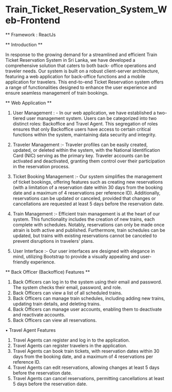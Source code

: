 # Train_Ticket_Reservation_System_Web-Frontend

** Framework : ReactJs

** Introduction **

In response to the growing demand for a streamlined and efficient Train Ticket Reservation System in Sri Lanka, we have developed a comprehensive solution that caters to both back- office operations and traveler needs. Our system is built on a robust client-server architecture, featuring a web application for back-office functions and a mobile application for travelers. This end-to-end Ticket Reservation system offers a range of functionalities designed to enhance the user experience and ensure seamless management of train bookings.


** Web Application ** 
  
1)  User Management : - In our web application, we have established a two-tiered user management system. Users can be categorized into two distinct roles: Backoffice and Travel Agent. This segregation of roles ensures that only Backoffice users have access to certain critical functions within the system, maintaining data security and integrity.

2)  Traveler Management :- Traveler profiles can be easily created, updated, or deleted within the system, with the National Identification Card (NIC) serving as the primary key. Traveler accounts can be activated and deactivated, granting them control over their participation in the reservation process.

3)  Ticket Booking Management :- Our system simplifies the management of ticket bookings, offering features such as creating new reservations (with a limitation of a reservation date within 30 days from the booking date and a maximum of 4 reservations per reference ID). Additionally, reservations can be updated or canceled, provided that changes or cancellations are requested at least 5 days before the reservation date.

4)  Train Management :- Efficient train management is at the heart of our system. This functionality includes the creation of new trains, each complete with schedules. Notably, reservations can only be made once atrain is both active and published. Furthermore, train schedules can be updated, but trains with existing reservations cannot be canceled to prevent disruptions in travelers' plans.

5)  User Interface :- Our user interfaces are designed with elegance in mind, utilizing Bootstrap to provide a visually appealing and user-friendly experience.

** Back Officer (Backoffice) Features **

1. Back Officers can log in to the system using their email and password. The system checks
their email, password, and role.
2. Back Officers can view a list of all scheduled trains.
3. Back Officers can manage train schedules, including adding new trains, updating train details, and deleting trains.
4. Back Officers can manage user accounts, enabling them to deactivate and reactivate accounts.
5. Back Officers can view all reservations.
   
• Travel Agent Features

1. Travel Agents can register and log in to the application.
2. Travel Agents can register travelers in the application.
3. Travel Agents can book train tickets, with reservation dates within 30 days from the booking date, and a maximum of 4 reservations per reference ID.
4. Travel Agents can edit reservations, allowing changes at least 5 days before the reservation date.
5. Travel Agents can cancel reservations, permitting cancellations at least 5 days before the reservation date.

